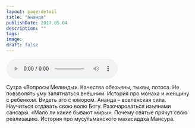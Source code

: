 ```yaml
---
layout: page-detail
title: "Ананда"
publishDate: 2017.05.04
description: ""
tags:
image:
draft: false
---
```


<audio title="2017.05.04 - Ананда.mp3" src="https://filer-api.advayta.org/v1.0/public/files/74186" controls=""></audio>

 Сутра «Вопросы Мелинды». Качества обезьяны, тыквы, лотоса. Не повзволять уму запятнаться внешним. История про монаха и женщину с ребенком. Видеть эго с юмором. Ананда – вселенская сила. Научиться отдавать свою волю Богу. Разочароваться изъянами сансары. «Мало ли какие бывают миры». Почему святые прячут свою реализацию. История про мусульманского махасиддха Мансура. 

  
